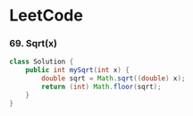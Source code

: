 # LeetCode

### 69. Sqrt(x)
```java
class Solution {
    public int mySqrt(int x) {
        double sqrt = Math.sqrt((double) x);
        return (int) Math.floor(sqrt);
    }
}
```
